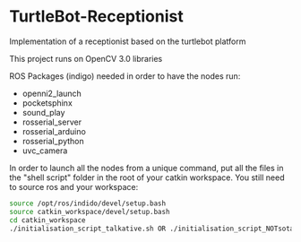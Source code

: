 # TurtleBot-Receptionist
Implementation of a receptionist based on the turtlebot platform

This project runs on OpenCV 3.0 libraries

ROS Packages (indigo) needed in order to have the nodes run:
  - openni2_launch
  - pocketsphinx
  - sound_play
  - rosserial_server
  - rosserial_arduino
  - rosserial_python
  - uvc_camera

In order to launch all the nodes from a unique command, put all the files in the "shell script" folder
in the root of your catkin workspace. You still need to source ros and your workspace:
```sh
source /opt/ros/indido/devel/setup.bash
source catkin_workspace/devel/setup.bash
cd catkin_workspace
./initialisation_script_talkative.sh OR ./initialisation_script_NOTsotalkative.sh
```
